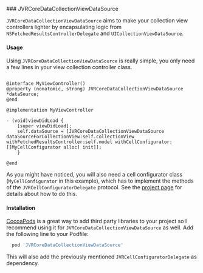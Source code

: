 ### JVRCoreDataCollectionViewDataSource

`JVRCoreDataCollectionViewDataSource` aims to make your collection view controllers lighter by encapsulating logic from `NSFetchedResultsControllerDelegate` and `UICollectionViewDataSource`.

#### Usage

Using `JVRCoreDataCollectionViewDataSource` is really simple, you only need a few lines in your view collection controller class.

```objc

@interface MyViewController()
@property (nonatomic, strong) JVRCoreDataCollectionViewDataSource *dataSource;
@end

@implementation MyViewController

- (void)viewDidLoad {
    [super viewDidLoad];
    self.dataSource = [JVRCoreDataCollectionViewDataSource dataSourceForCollectionView:self.collectionView withFetchedResultsController:self.model withCellConfigurator:[[MyCellConfigurator alloc] init]];
    }
    
@end
```
As you might have noticed, you will also need a cell configurator class (`MyCellConfigurator` in this example), which has to  implement the methods of the `JVRCellConfiguratorDelegate` protocol. See the [project page](https://github.com/jozsef-vesza/JVRCellConfiguratorDelegate) for details about how to do this.

#### Installation

[CocoaPods](http://cocoapods.org) is a great way to add third party libraries to your project so I recommend using it for `JVRCoreDataCollectionViewDataSource` as well. Add the following line to your Podfile:

```ruby
  pod 'JVRCoreDataCollectionViewDataSource'
```

This will also add the previously mentioned `JVRCellConfiguratorDelegate` as dependency.
